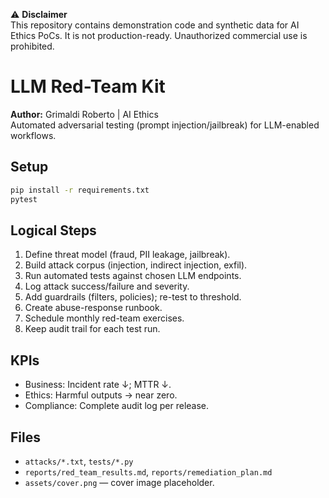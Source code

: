 
⚠️ **Disclaimer**  
This repository contains demonstration code and synthetic data for AI Ethics PoCs.
It is not production-ready. Unauthorized commercial use is prohibited.

# LLM Red-Team Kit

**Author:** Grimaldi Roberto | AI Ethics  
Automated adversarial testing (prompt injection/jailbreak) for LLM-enabled workflows.

## Setup
```bash
pip install -r requirements.txt
pytest
```

## Logical Steps
1. Define threat model (fraud, PII leakage, jailbreak).
2. Build attack corpus (injection, indirect injection, exfil).
3. Run automated tests against chosen LLM endpoints.
4. Log attack success/failure and severity.
5. Add guardrails (filters, policies); re-test to threshold.
6. Create abuse-response runbook.
7. Schedule monthly red-team exercises.
8. Keep audit trail for each test run.

## KPIs
- Business: Incident rate ↓; MTTR ↓.
- Ethics: Harmful outputs → near zero.
- Compliance: Complete audit log per release.

## Files
- `attacks/*.txt`, `tests/*.py`
- `reports/red_team_results.md`, `reports/remediation_plan.md`
- `assets/cover.png` — cover image placeholder.
